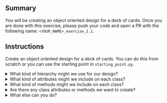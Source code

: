 ## Summary
You will be creating an object oriented design for a deck of cards. Once you are done with this exercise, please push your code and open a PR with the following name: `<YOUR_NAME>_exercise_2.1`.

## Instructions
Create an object oriented design for a deck of cards. You can do this from scratch or you can use the starting point in `starting_point.py`.

<details>
<summary>What kind of hierarchy might we use for our design?</summary>
  
  - We probably want to separate our `Deck` class and our `Card` class.
  - We can even create a `Suit` class that extends the `Card` class. Would this be overkill though? Explain why or why not in the codeblock below.
  ```
  It could be helpful to organize the information in a suit class, bit this could also be overkill because you could create a print_suit function in the Card class   that tells you the suit. That way you wouldn't need a Suit class.
  ```
   
</details>

<details>
<summary>What kind of attributes might we include on each class?</summary>
  
  - Our `Deck` instance needs to know what cards it contains.
  - Our `Card` instance needs to know the suit and value of itself.
  - Our `Card` instance might also want to know whether it's face-up or face-down.
   
</details>

<details>
<summary>What kind of methods might we include on each class?</summary>
  
  - Our `Deck` instance needs a method to build its cards when _it is created_*.
  - Our `Deck` instance needs a method to reset the cards after use*.
  - Our `Deck` instance might need a method to shuffle its cards.
  - Our `Card` instance might need a method to flip.
  - Can you think of anything else? You can do whatever you want! Get a random card, discard a card, etc.
  
  *Note: Two important things to think about with these two functions:
  - How can we create all of the cards efficiently? Surely, we don't want to do this manually as demonstrated below. It seems very _repetetive_. Hm, repetetive...
  ```py
  Card('Queen', 'Hearts')
  Card('Queen', 'Spades')
  Card('Queen', 'Diamonds')
  ```
  - Do these two methods seem like they're doing something similar? How we resuse the functionality without writing the same code twice?
   
</details>

<details>
<summary>Are there any class attributes or methods we want to create?</summary>
  
  - I can't think of any that are too important. It depends on what you want to build.
  - What if we run a casino with a limited number of decks? Maybe we can have an attribute to count the number of decks in use.
   
</details>

<details>
<summary>What else can you do?</summary>
  
  - Let's create a game by creating another class!
   
</details>
